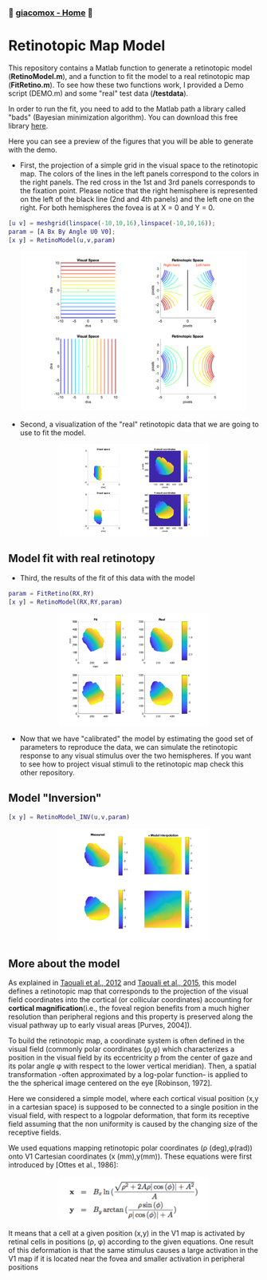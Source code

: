 ### :octopus: [giacomox - Home](https://giacomox.github.io/#/RetinoProj/README) :octopus:
# Retinotopic Map Model

This repository contains a Matlab function to generate a retinotopic model (**RetinoModel.m**),
and a function to fit the model to a real retinotopic map (**FitRetino.m**).
To see how these two functions work, I provided a Demo script (DEMO.m) and some "real" test data (**/testdata**).

In order to run the fit, you need to add to the Matlab path a library called "bads" (Bayesian minimization algorithm).
You can download this free library [here](https://github.com/lacerbi/bads).

Here you can see a preview of the figures that you will be able to generate with the demo.
* First, the projection of a simple grid in the visual space to the retinotopic map. The colors of the lines in the left panels correspond to the
colors in the right panels. The red cross in the 1st and 3rd panels corresponds to the fixation point. Please notice that the right hemisphere is represented on the left of the black line (2nd and 4th panels) and the left
one on the right. For both hemispheres the fovea is at X = 0 and Y = 0.



```Matlab
[u v] = meshgrid(linspace(-10,10,16),linspace(-10,10,16));
param = [A Bx By Angle U0 V0];
[x y] = RetinoModel(u,v,param)
```


<p align="center">
<img src="./figures/DemoGrid.png" width="90%">
</p>


* Second, a visualization of the "real" retinotopic data that we are going to use to fit the model.

<p align="center">
<img src="./figures/RealRetino.png" width="60%">
</p>

## Model fit with real retinotopy
* Third, the results of the fit of this data with the model

```Matlab
param = FitRetino(RX,RY)
[x y] = RetinoModel(RX,RY,param)
```

<p align="center">
<img src="./figures/FitRetino.png" width="60%">
</p>


* Now that we have "calibrated" the model by estimating the good set of parameters to reproduce the data, we can simulate the retinotopic response to any visual stimulus over the two hemispheres.
If you want to see how to project visual stimuli to the retinotopic map check this other repository.

## Model "Inversion"


```Matlab
[x y] = RetinoModel_INV(u,v,param)
```

<p align="center">
<img src="./figures/Interp2.png" width="60%">
</p>

## More about the model

As explained in [Taouali et al., 2012](https://link.springer.com/chapter/10.1007/978-3-642-27534-0_21) and [Taouali et al., 2015](https://github.com/taoualiw/Superior-Colliculus), this model defines a retinotopic map that corresponds to the projection of the visual field coordinates into the cortical (or collicular coordinates) accounting for **cortical magnification**(i.e., the foveal region benefits from a much higher resolution than peripheral regions and this property is preserved along the visual pathway up to early visual areas [Purves, 2004]). 

To build the retinotopic map, a coordinate system is often defined in the visual field (commonly polar coordinates (ρ,φ) which characterizes a position in the visual field by its eccentricity ρ from the center of gaze and its polar angle φ with respect to the lower vertical meridian). Then, a spatial transformation -often approximated by a log-polar function- is applied to the the spherical image centered on the eye [Robinson, 1972]. 

Here we considered a simple model, where each cortical visual position (x,y in a cartesian space) is supposed to be connected to a single position in the visual field, with respect to a logpolar deformation, that form its receptive field assuming that the non uniformity is caused by the changing size of the receptive fields. 

We used equations mapping retinotopic polar coordinates (ρ (deg),φ(rad)) onto V1 Cartesian coordinates (x (mm),y(mm)). These equations were first introduced by [Ottes et al., 1986]:


<p align="center">
<img src="Screen Shot 2019-04-24 at 8.07.33 PM.png" width="60%">
</p>

It means that a cell at a given position (x,y) in the V1 map is activated by retinal cells in positions (ρ, φ) according to the given equations. One result of this deformation is that the same stimulus causes a large activation in the V1 map if it is located near the fovea and smaller activation in peripheral positions
